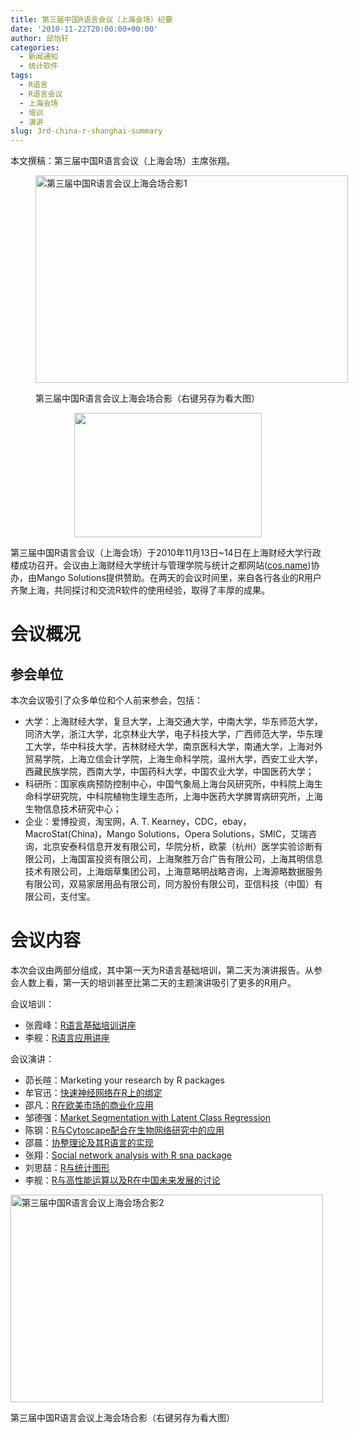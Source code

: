 ```yaml
---
title: 第三届中国R语言会议（上海会场）纪要
date: '2010-11-22T20:00:00+00:00'
author: 邱怡轩
categories:
  - 新闻通知
  - 统计软件
tags:
  - R语言
  - R语言会议
  - 上海会场
  - 培训
  - 演讲
slug: 3rd-china-r-shanghai-summary
---
```


本文撰稿：第三届中国R语言会议（上海会场）主席张翔。<figure style="width: 500px" class="wp-caption aligncenter">

[<img class="size-large wp-image-2684" title="第三届中国R语言会议上海会场合影1" src="http://cos.name/wp-content/uploads/2010/11/3rd-China-R-SH-1-500x332.jpg" alt="第三届中国R语言会议上海会场合影1" width="500" height="332" srcset="http://cos.name/wp-content/uploads/2010/11/3rd-China-R-SH-1-500x332.jpg 500w, http://cos.name/wp-content/uploads/2010/11/3rd-China-R-SH-1-300x199.jpg 300w" sizes="(max-width: 500px) 100vw, 500px" />](http://cos.name/wp-content/uploads/2010/11/3rd-China-R-SH-1.jpg)<figcaption class="wp-caption-text">第三届中国R语言会议上海会场合影（右键另存为看大图）</figcaption></figure> 

<p style="text-align: center;">
  <a href="http://cos.name/wp-content/uploads/2010/06/China-R-Logo.png"><img class="aligncenter size-large wp-image-2276" title="中国R语言会议标识" src="http://cos.name/wp-content/uploads/2010/06/China-R-Logo-500x331.png" alt="" width="300" height="199" srcset="http://cos.name/wp-content/uploads/2010/06/China-R-Logo-500x331.png 500w, http://cos.name/wp-content/uploads/2010/06/China-R-Logo-300x199.png 300w, http://cos.name/wp-content/uploads/2010/06/China-R-Logo.png 532w" sizes="(max-width: 300px) 100vw, 300px" /></a>
</p>

第三届中国R语言会议（上海会场）于2010年11月13日~14日在上海财经大学行政楼成功召开。会议由上海财经大学统计与管理学院与统计之都网站(<a href="http://cos.name/" target="_blank">cos.name</a>)协办，由Mango Solutions提供赞助。在两天的会议时间里，来自各行各业的R用户齐聚上海，共同探讨和交流R软件的使用经验，取得了丰厚的成果。

# 会议概况

## 参会单位

本次会议吸引了众多单位和个人前来参会，包括：

  * 大学：上海财经大学，复旦大学，上海交通大学，中南大学，华东师范大学，同济大学，浙江大学，北京林业大学，电子科技大学，广西师范大学，华东理工大学，华中科技大学，吉林财经大学，南京医科大学，南通大学，上海对外贸易学院，上海立信会计学院，上海生命科学院，温州大学，西安工业大学，西藏民族学院，西南大学，中国药科大学，中国农业大学，中国医药大学；
  * 科研所：国家疾病预防控制中心，中国气象局上海台风研究所，中科院上海生命科学研究院，中科院植物生理生态所，上海中医药大学脾胃病研究所，上海生物信息技术研究中心；
  * 企业：爱博投资，淘宝网，A. T. Kearney，CDC，ebay，MacroStat(China)，Mango Solutions，Opera Solutions，SMIC，艾瑞咨询，北京安泰科信息开发有限公司，华院分析，欧蒙（杭州）医学实验诊断有限公司，上海国富投资有限公司，上海聚胜万合广告有限公司，上海其明信息技术有限公司，上海烟草集团公司，上海意略明战略咨询，上海源略数据服务有限公司，双易家居用品有限公司，同方股份有限公司，亚信科技（中国）有限公司，支付宝。

# 会议内容

本次会议由两部分组成，其中第一天为R语言基础培训，第二天为演讲报告。从参会人数上看，第一天的培训甚至比第二天的主题演讲吸引了更多的R用户。

会议培训：

  * 张霞峰：<a href="http://cos.name/wp-content/uploads/2010/11/China-R-2010-R-basic.ppt" target="_blank">R语言基础培训讲座</a>
  * 李舰：<a href="http://cos.name/wp-content/uploads/2010/11/China-R-2010-R-Training-Shanghai.zip" target="_blank">R语言应用讲座</a>

会议演讲：

  * 茆长暄：Marketing your research by R packages
  * 牟官迅：<a href="http://cos.name/wp-content/uploads/2010/11/China-R-2010-libfann-R-Binding.ppt" target="_blank">快速神经网络在R上的绑定</a>
  * 邵凡：<a href="http://cos.name/wp-content/uploads/2010/11/China-R-2010-R-in-Enterprise-Environment.ppt" target="_blank">R在欧美市场的商业化应用</a>
  * 邹德强：<a href="http://cos.name/wp-content/uploads/2010/11/China-R-2010-Market-Segmentation-with-Latent-Class-Regression.pdf" target="_blank">Market Segmentation with Latent Class Regression</a>
  * 陈钢：<a href="http://cos.name/wp-content/uploads/2010/11/China-R-2010-R-and-Cytoscape.pdf" target="_blank">R与Cytoscape配合在生物网络研究中的应用</a>
  * 邵晨：<a href="http://cos.name/wp-content/uploads/2010/11/China-R-2010-Cointegrate.ppt" target="_blank">协整理论及其R语言的实现</a>
  * 张翔：<a href="http://cos.name/wp-content/uploads/2010/11/China-R-2010-SNA.pdf" target="_blank">Social network analysis with R sna package</a>
  * 刘思喆：<a href="http://cos.name/wp-content/uploads/2010/11/China-R-2010-R-and-Statistical-Graphics.pdf" target="_blank">R与统计图形</a>
  * 李舰：<a href="http://cos.name/wp-content/uploads/2010/11/China-R-2010-High-Performance-Computing.pdf" target="_blank">R与高性能运算以及R在中国未来发展的讨论</a><figure style="width: 500px" class="wp-caption aligncenter">

[<img class="size-large wp-image-2683" title="第三届中国R语言会议上海会场合影2" src="http://cos.name/wp-content/uploads/2010/11/3rd-China-R-SH-2-500x332.jpg" alt="第三届中国R语言会议上海会场合影2" width="500" height="332" srcset="http://cos.name/wp-content/uploads/2010/11/3rd-China-R-SH-2-500x332.jpg 500w, http://cos.name/wp-content/uploads/2010/11/3rd-China-R-SH-2-300x199.jpg 300w" sizes="(max-width: 500px) 100vw, 500px" />](http://cos.name/wp-content/uploads/2010/11/3rd-China-R-SH-2.jpg)<figcaption class="wp-caption-text">第三届中国R语言会议上海会场合影（右键另存为看大图）</figcaption></figure>
